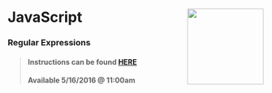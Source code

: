 # JavaScript <img align="right" src="https://github.com/Learning-Fuze/prototypes_C1.17/blob/assets/assets/images/logos/LF_LOGO.png?raw=true" width="150">
### Regular Expressions

>#### Instructions can be found <a href="http://learning-fuze.github.io/prototypes_C1.17/#/JS-REGEX" target="_blank">HERE</a>
>#### Available 5/16/2016 @ 11:00am